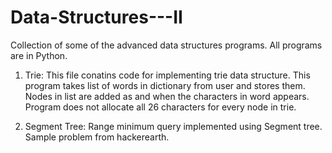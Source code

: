 # Data-Structures---II
Collection of some of the advanced data structures programs. All programs are in Python.
1. Trie:
  This file conatins code for implementing trie data structure. This program takes list of words in dictionary from user and stores them.
  Nodes in list are added as and when the characters in word appears. Program does not allocate all 26 characters for every node in trie.
  
2. Segment Tree:
  Range minimum query implemented using Segment tree. Sample problem from hackerearth.
